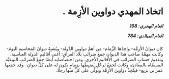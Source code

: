 <h1 dir="rtl">اتخاذ المهدي دواوين الأزِمة .</h1>

<h5 dir="rtl">العام الهجري:  168

العام الميلادي: 784

</h5>

<p dir="rtl">كان ديوانُ الأزِمَّة- واحِدُها الزِّمام- من أهمِّ دواوينِ الدَّولة- ويُشبِهُ ديوانَ المحاسبةِ اليومَ- وكانت مهمَّةُ صاحب هذا الديوانِ جمعَ ضرائبِ بلاد العراقِ؛ أغنى أقاليمِ الدولة العباسية، وتقديمَ حسابِ الضرائب في الأقاليم الأخرى. ومن اختصاصاتِه أيضًا جمعُ الضرائب النوعيَّة المسمَّاة بالمعادن، وكانت تُجمَعُ لرجُلٍ يَضبِطُها بزمامٍ يكون له على كلِّ ديوانٍ- وقد جمَعَها عمر بن بزيع- فيتَّخِذُ دواوينَ الأزِمَّة ويولِّي على كلٍّ منها رجلًا.</p></br>
